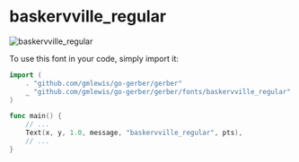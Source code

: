# baskervville_regular

![baskervville_regular](baskervville_regular.png)

To use this font in your code, simply import it:

```go
import (
	. "github.com/gmlewis/go-gerber/gerber"
	_ "github.com/gmlewis/go-gerber/gerber/fonts/baskervville_regular"
)

func main() {
	// ...
	Text(x, y, 1.0, message, "baskervville_regular", pts),
	// ...
}
```
